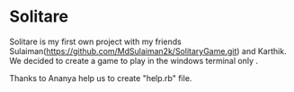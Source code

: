 # Solitare

Solitare is my first own project with my friends Sulaiman(https://github.com/MdSulaiman2k/SolitaryGame.git) and Karthik. We decided to create a game to play in the windows terminal only .

Thanks to Ananya help us to create "help.rb" file.
